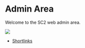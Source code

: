 # Admin Area

Welcome to the SC2 web admin area.

![](https://media.tenor.com/VOdWjm2zbEAAAAAC/gandalf-sax-guy.gif)

- [Shortlinks](/team/shortlinks)
